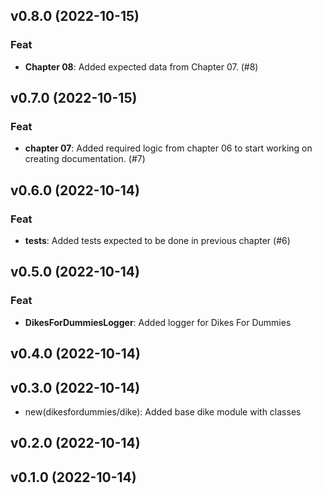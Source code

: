 ## v0.8.0 (2022-10-15)

### Feat

- **Chapter 08**: Added expected data from Chapter 07. (#8)

## v0.7.0 (2022-10-15)

### Feat

- **chapter 07**: Added required logic from chapter 06 to start working on creating documentation. (#7)

## v0.6.0 (2022-10-14)

### Feat

- **tests**: Added tests expected to be done in previous chapter (#6)

## v0.5.0 (2022-10-14)

### Feat

- **DikesForDummiesLogger**: Added logger for Dikes For Dummies

## v0.4.0 (2022-10-14)

## v0.3.0 (2022-10-14)

- new(dikesfordummies/dike): Added base dike module with classes

## v0.2.0 (2022-10-14)

## v0.1.0 (2022-10-14)
